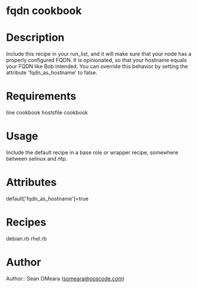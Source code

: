# fqdn cookbook

# Description
Include this recipe in your run_list, and it will make sure that your
node has a properly configured FQDN. It is opinionated, so that your
hostname equals your FQDN like Bob intended. You can override this
behavior by setting the attribute 'fqdn_as_hostname' to false.

# Requirements
line cookbook
hostsfile cookbook

# Usage
Include the default recipe in a base role or wrapper recipe, somewhere between selinux and ntp.

# Attributes
default['fqdn_as_hostname']=true

# Recipes
debian.rb
rhel.rb

# Author
Author:: Sean OMeara (<someara@opscode.com>)

